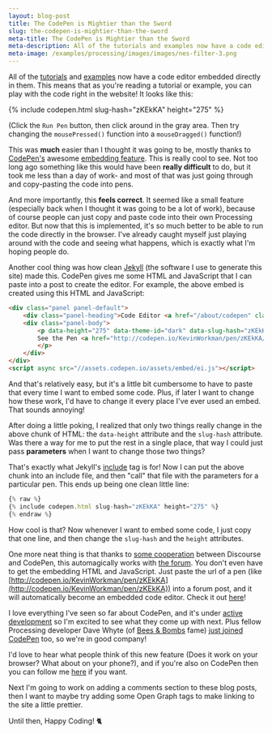 ```yaml
---
layout: blog-post
title: The CodePen is Mightier than the Sword
slug: the-codepen-is-mightier-than-the-sword
meta-title: The CodePen is Mightier than the Sword
meta-description: All of the tutorials and examples now have a code editor embedded directly in them!
meta-image: /examples/processing/images/images/nes-filter-3.png
---
```


All of the [tutorials](/tutorials) and [examples](/examples/processing) now have a code editor embedded directly in them. This means that as you're reading a tutorial or example, you can play with the code right in the website! It looks like this:

{% include codepen.html slug-hash="zKEkKA" height="275" %}

(Click the `Run Pen` button, then click around in the gray area. Then try changing the `mousePressed()` function into a `mouseDragged()` function!)

This was **much** easier than I thought it was going to be, mostly thanks to [CodePen's](http://codepen.io/) awesome [embedding feature](https://blog.codepen.io/documentation/features/embedded-pens/). This is really cool to see. Not too long ago something like this would have been **really difficult** to do, but it took me less than a day of work- and most of that was just going through and copy-pasting the code into pens.

And more importantly, this **feels correct**. It seemed like a small feature (especially back when I thought it was going to be a lot of work), because of course people can just copy and paste code into their own Processing editor. But now that this is implemented, it's so much better to be able to run the code directly in the browser. I've already caught myself just playing around with the code and seeing what happens, which is exactly what I'm hoping people do.

Another cool thing was how clean [Jekyll](https://jekyllrb.com/) (the software I use to generate this site) made this. CodePen gives me some HTML and JavaScript that I can paste into a post to create the editor. For example, the above embed is created using this HTML and JavaScript:

```html
<div class="panel panel-default">
	<div class="panel-heading">Code Editor <a href="/about/codepen" class="pull-right"><span class="glyphicon glyphicon-question-sign"></span></a></div>
	<div class="panel-body">
		<p data-height="275" data-theme-id="dark" data-slug-hash="zKEkKA" data-default-tab="html,result" data-user="KevinWorkman" data-embed-version="2" data-preview="true" data-editable="true" class="codepen">
		See the Pen <a href="http://codepen.io/KevinWorkman/pen/zKEkKA/"></a> by Happy Coding (<a href="http://codepen.io/KevinWorkman">@KevinWorkman</a>) on <a href="http://codepen.io">CodePen</a>.
		</p>
	</div>
</div>
<script async src="//assets.codepen.io/assets/embed/ei.js"></script>
```

And that's relatively easy, but it's a little bit cumbersome to have to paste that every time I want to embed some code. Plus, if later I want to change how these work, I'd have to change it every place I've ever used an embed. That sounds annoying!

After doing a little poking, I realized that only two things really change in the above chunk of HTML: the `data-height` attribute and the `slug-hash` attribute. Was there a way for me to put the rest in a single place, that way I could just pass **parameters** when I want to change those two things?

That's exactly what Jekyll's [include](https://jekyllrb.com/docs/templates/) tag is for! Now I can put the above chunk into an include file, and then "call" that file with the parameters for a particular pen. This ends up being one clean little line:

```javascript
{% raw %}
{% include codepen.html slug-hash="zKEkKA" height="275" %}
{% endraw %}
```

How cool is that? Now whenever I want to embed some code, I just copy that one line, and then change the `slug-hash` and the `height` attributes.

One more neat thing is that thanks to [some cooperation](https://meta.discourse.org/t/embedding-pens-from-codepen/13578) between Discourse and CodePen, this automagically works with [the forum](http://forum.HappyCoding.io). You don't even have to get the embedding HTML and JavaScript. Just paste the url of a pen (like [http://codepen.io/KevinWorkman/pen/zKEkKA](http://codepen.io/KevinWorkman/pen/zKEkKA)) into a forum post, and it will automatically become an embedded code editor. Check it out [here](http://forum.happycoding.io/t/testing-codepen/21/1)!

I love everything I've seen so far about CodePen, and it's under [active development](https://blog.codepen.io/2016/10/03/auto-autocomplete/) so I'm excited to see what they come up with next. Plus fellow Processing developer Dave Whyte (of [Bees & Bombs](https://beesandbombs.tumblr.com/) fame) [just joined CodePen](https://blog.codepen.io/2016/09/16/bees-bombs-codepen/) too, so we're in good company!

I'd love to hear what people think of this new feature (Does it work on your browser? What about on your phone?), and if you're also on CodePen then you can follow me [here](http://codepen.io/KevinWorkman/) if you want.

Next I'm going to work on adding a comments section to these blog posts, then I want to maybe try adding some Open Graph tags to make linking to the site a little prettier.

Until then, Happy Coding! :cat2:
